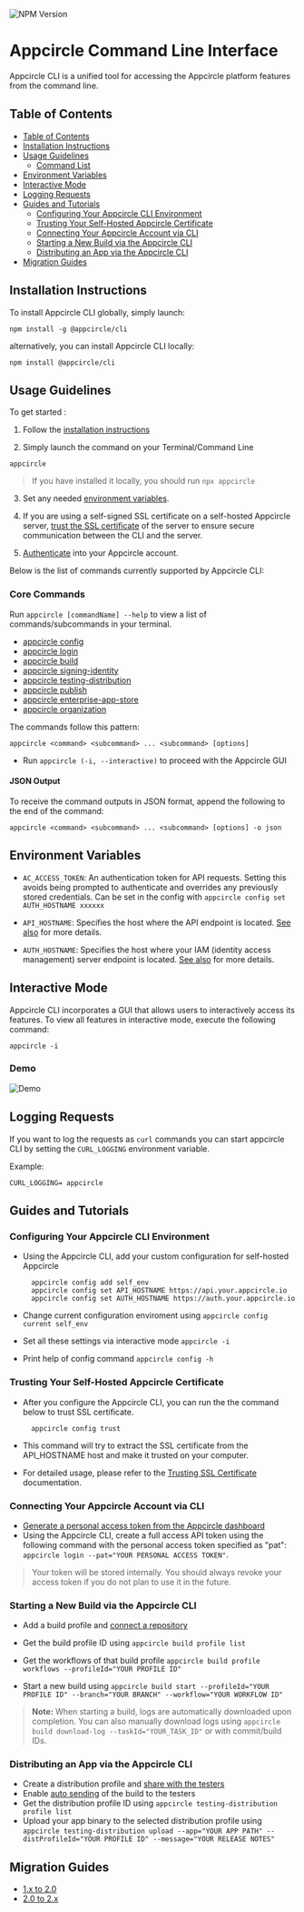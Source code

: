 ![NPM Version](https://img.shields.io/npm/v/%40appcircle%2Fcli?label=@appcircle%2Fcli&labelColor=ff8e34&color=5a789e)

# Appcircle Command Line Interface

Appcircle CLI is a unified tool for accessing the Appcircle platform features from the command line.

## Table of Contents

- [Table of Contents](#table-of-contents)
- [Installation Instructions](#installation-instructions)
- [Usage Guidelines](#usage-guidelines)
   - [Command List](#core-commands)
- [Environment Variables](#environment-variables)
- [Interactive Mode](#interactive-mode)
- [Logging Requests](#logging-requests)
- [Guides and Tutorials](#guides-and-tutorials)
  - [Configuring Your Appcircle CLI Environment](#configuring-your-appcircle-cli-environment)
  - [Trusting Your Self-Hosted Appcircle Certificate](#trusting-your-self-hosted-appcircle-certificate)
  - [Connecting Your Appcircle Account via CLI](#connecting-your-appcircle-account-via-cli)
  - [Starting a New Build via the Appcircle CLI](#starting-a-new-build-via-the-appcircle-cli)
  - [Distributing an App via the Appcircle CLI](#distributing-an-app-via-the-appcircle-cli)
- [Migration Guides](#migration-guides)

## Installation Instructions

To install Appcircle CLI globally, simply launch:

```
npm install -g @appcircle/cli
```

alternatively, you can install Appcircle CLI locally:

```
npm install @appcircle/cli
```

## Usage Guidelines

To get started :

1. Follow the [installation instructions](#installation-instructions)

2. Simply launch the command on your Terminal/Command Line

```
appcircle
```

> If you have installed it locally, you should run `npx appcircle`

3. Set any needed [environment variables](#configuring-your-appcircle-cli-environment).

4. If you are using a self-signed SSL certificate on a self-hosted Appcircle server, [trust the SSL certificate](#trusting-your-self-hosted-appcircle-certificate) of the server to ensure secure communication between the CLI and the server.

5. [Authenticate](https://docs.appcircle.io/appcircle-api/api-authentication) into your Appcircle account.



Below is the list of commands currently supported by Appcircle CLI:

### Core Commands

Run `appcircle [commandName] --help` to view a list of  commands/subcommands in your terminal.

- [appcircle config](/docs/config/index.md)
- [appcircle login](/docs/login/index.md)
- [appcircle build](/docs/build/index.md)
- [appcircle signing-identity](/docs/signing-identity/index.md)
- [appcircle testing-distribution](/docs/testing-distribution/index.md)
- [appcircle publish](/docs/publish/index.md)
- [appcircle enterprise-app-store](/docs/enterprise-app-store/index.md)
- [appcircle organization](/docs/organization/index.md)

The commands follow this pattern:

```shell
appcircle <command> <subcommand> ... <subcommand> [options]
```

- Run `appcircle (-i, --interactive)` to proceed with the Appcircle GUI

#### JSON Output

To receive the command outputs in JSON format, append the following to the end of the command:

```shell
appcircle <command> <subcommand> ... <subcommand> [options] -o json
```

## Environment Variables
- `AC_ACCESS_TOKEN`: An authentication token for API requests. Setting this avoids being
  prompted to authenticate and overrides any previously stored credentials.
  Can be set in the config with `appcircle config set AUTH_HOSTNAME xxxxxx`

- `API_HOSTNAME`: Specifies the host where the API endpoint is located. [See also](#configuring-your-appcircle-cli-environment) for more details.

- `AUTH_HOSTNAME`: Specifies the host where your IAM (identity access management) server endpoint is located. [See also](#configuring-your-appcircle-cli-environment) for more details.

## Interactive Mode

Appcircle CLI incorporates a GUI that allows users to interactively access its features. To view all features in interactive mode, execute the following command:

```
appcircle -i
```

### Demo
![Demo](https://cdn.appcircle.io/docs/assets/appcircle_gui_demo.gif)

## Logging Requests

If you want to log the requests as `curl` commands you can start appcircle CLI by setting the `CURL_LOGGING` environment variable.

Example:

```
CURL_LOGGING= appcircle
```

## Guides and Tutorials

### Configuring Your Appcircle CLI Environment

- Using the Appcircle CLI, add your custom configuration for self-hosted Appcircle

        appcircle config add self_env
        appcircle config set API_HOSTNAME https://api.your.appcircle.io
        appcircle config set AUTH_HOSTNAME https://auth.your.appcircle.io

- Change current configuration enviroment using `appcircle config current self_env`
- Set all these settings via interactive mode `appcircle -i`
- Print help of config command `appcircle config -h`

### Trusting Your Self-Hosted Appcircle Certificate

- After you configure the Appcircle CLI, you can run the the command below to trust SSL certificate.

        appcircle config trust

- This command will try to extract the SSL certificate from the API_HOSTNAME host and make it trusted on your computer.

- For detailed usage, please refer to the [Trusting SSL Certificate](https://docs.appcircle.io/self-hosted-appcircle/configure-server/appcircle-cli#trusting-the-ssl-certificate-recommended) documentation.

### Connecting Your Appcircle Account via CLI

- [Generate a personal access token from the Appcircle dashboard](https://docs.appcircle.io/appcircle-api/api-authentication#generatingmanaging-the-personal-api-tokens)
- Using the Appcircle CLI, create a full access API token using the following command with the personal access token specified as "pat": `appcircle login --pat="YOUR PERSONAL ACCESS TOKEN"`.

> Your token will be stored internally. You should always revoke your access token if you do not plan to use it in the future.

### Starting a New Build via the Appcircle CLI

- Add a build profile and [connect a repository](https://docs.appcircle.io/build/adding-a-build-profile#connect-your-repository)

- Get the build profile ID using `appcircle build profile list`
- Get the workflows of that build profile `appcircle build profile workflows --profileId="YOUR PROFILE ID"`
- Start a new build using `appcircle build start --profileId="YOUR PROFILE ID" --branch="YOUR BRANCH" --workflow="YOUR WORKFLOW ID"`

> **Note:** When starting a build, logs are automatically downloaded upon completion. You can also manually download logs using `appcircle build download-log --taskId="YOUR_TASK_ID"` or with commit/build IDs.

### Distributing an App via the Appcircle CLI

- Create a distribution profile and [share with the testers](https://docs.appcircle.io/distribute/create-or-select-a-distribution-profile)
- Enable [auto sending](https://docs.appcircle.io/distribute/create-or-select-a-distribution-profile#auto-send-your-build-to-the-testers) of the build to the testers
- Get the distribution profile ID using `appcircle testing-distribution profile list`
- Upload your app binary to the selected distribution profile using `appcircle testing-distribution upload --app="YOUR APP PATH" --distProfileId="YOUR PROFILE ID" --message="YOUR RELEASE NOTES"`


## Migration Guides

- [1.x to 2.0](docs/migration-guides/1.x-to-2.0.md)
- [2.0 to 2.x](docs/migration-guides/2.0-to-2.x.md)
